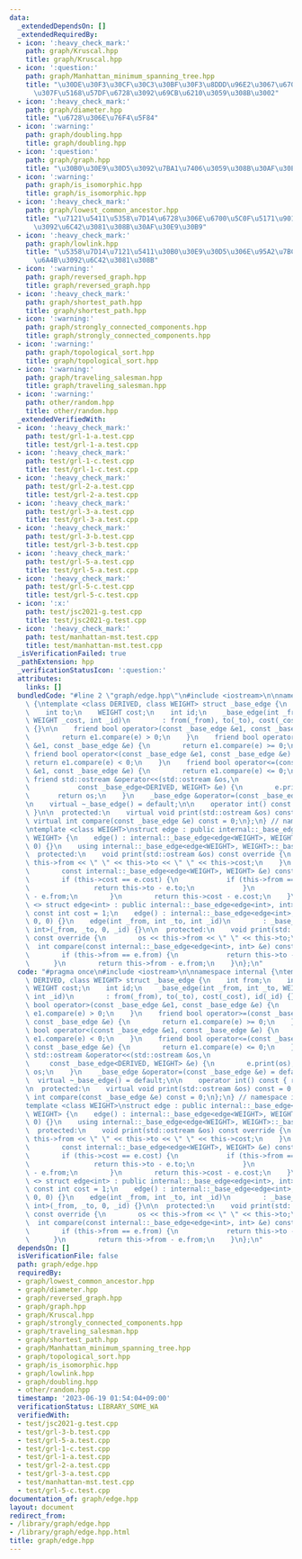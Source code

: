 ```yaml
---
data:
  _extendedDependsOn: []
  _extendedRequiredBy:
  - icon: ':heavy_check_mark:'
    path: graph/Kruscal.hpp
    title: graph/Kruscal.hpp
  - icon: ':question:'
    path: graph/Manhattan_minimum_spanning_tree.hpp
    title: "\u30DE\u30F3\u30CF\u30C3\u30BF\u30F3\u8DDD\u96E2\u3067\u6700\u5C0F\u91CD\
      \u307F\u5168\u57DF\u6728\u3092\u69CB\u6210\u3059\u308B\u3002"
  - icon: ':heavy_check_mark:'
    path: graph/diameter.hpp
    title: "\u6728\u306E\u76F4\u5F84"
  - icon: ':warning:'
    path: graph/doubling.hpp
    title: graph/doubling.hpp
  - icon: ':question:'
    path: graph/graph.hpp
    title: "\u30B0\u30E9\u30D5\u3092\u7BA1\u7406\u3059\u308B\u30AF\u30E9\u30B9\u3002"
  - icon: ':warning:'
    path: graph/is_isomorphic.hpp
    title: graph/is_isomorphic.hpp
  - icon: ':heavy_check_mark:'
    path: graph/lowest_common_ancestor.hpp
    title: "\u7121\u5411\u5358\u7D14\u6728\u306E\u6700\u5C0F\u5171\u901A\u7956\u5148\
      \u3092\u6C42\u3081\u308B\u30AF\u30E9\u30B9"
  - icon: ':heavy_check_mark:'
    path: graph/lowlink.hpp
    title: "\u5358\u7D14\u7121\u5411\u30B0\u30E9\u30D5\u306E\u95A2\u7BC0\u70B9\u30FB\
      \u6A4B\u3092\u6C42\u3081\u308B"
  - icon: ':warning:'
    path: graph/reversed_graph.hpp
    title: graph/reversed_graph.hpp
  - icon: ':heavy_check_mark:'
    path: graph/shortest_path.hpp
    title: graph/shortest_path.hpp
  - icon: ':warning:'
    path: graph/strongly_connected_components.hpp
    title: graph/strongly_connected_components.hpp
  - icon: ':warning:'
    path: graph/topological_sort.hpp
    title: graph/topological_sort.hpp
  - icon: ':warning:'
    path: graph/traveling_salesman.hpp
    title: graph/traveling_salesman.hpp
  - icon: ':warning:'
    path: other/random.hpp
    title: other/random.hpp
  _extendedVerifiedWith:
  - icon: ':heavy_check_mark:'
    path: test/grl-1-a.test.cpp
    title: test/grl-1-a.test.cpp
  - icon: ':heavy_check_mark:'
    path: test/grl-1-c.test.cpp
    title: test/grl-1-c.test.cpp
  - icon: ':heavy_check_mark:'
    path: test/grl-2-a.test.cpp
    title: test/grl-2-a.test.cpp
  - icon: ':heavy_check_mark:'
    path: test/grl-3-a.test.cpp
    title: test/grl-3-a.test.cpp
  - icon: ':heavy_check_mark:'
    path: test/grl-3-b.test.cpp
    title: test/grl-3-b.test.cpp
  - icon: ':heavy_check_mark:'
    path: test/grl-5-a.test.cpp
    title: test/grl-5-a.test.cpp
  - icon: ':heavy_check_mark:'
    path: test/grl-5-c.test.cpp
    title: test/grl-5-c.test.cpp
  - icon: ':x:'
    path: test/jsc2021-g.test.cpp
    title: test/jsc2021-g.test.cpp
  - icon: ':heavy_check_mark:'
    path: test/manhattan-mst.test.cpp
    title: test/manhattan-mst.test.cpp
  _isVerificationFailed: true
  _pathExtension: hpp
  _verificationStatusIcon: ':question:'
  attributes:
    links: []
  bundledCode: "#line 2 \"graph/edge.hpp\"\n#include <iostream>\n\nnamespace internal\
    \ {\ntemplate <class DERIVED, class WEIGHT> struct _base_edge {\n    int from;\n\
    \    int to;\n    WEIGHT cost;\n    int id;\n    _base_edge(int _from, int _to,\
    \ WEIGHT _cost, int _id)\n        : from(_from), to(_to), cost(_cost), id(_id)\
    \ {}\n\n    friend bool operator>(const _base_edge &e1, const _base_edge &e) {\n\
    \        return e1.compare(e) > 0;\n    }\n    friend bool operator>=(const _base_edge\
    \ &e1, const _base_edge &e) {\n        return e1.compare(e) >= 0;\n    }\n   \
    \ friend bool operator<(const _base_edge &e1, const _base_edge &e) {\n       \
    \ return e1.compare(e) < 0;\n    }\n    friend bool operator<=(const _base_edge\
    \ &e1, const _base_edge &e) {\n        return e1.compare(e) <= 0;\n    }\n   \
    \ friend std::ostream &operator<<(std::ostream &os,\n                        \
    \            const _base_edge<DERIVED, WEIGHT> &e) {\n        e.print(os);\n \
    \       return os;\n    }\n    _base_edge &operator=(const _base_edge &e) = default;\n\
    \n    virtual ~_base_edge() = default;\n\n    operator int() const { return to;\
    \ }\n\n  protected:\n    virtual void print(std::ostream &os) const = 0;\n   \
    \ virtual int compare(const _base_edge &e) const = 0;\n};\n} // namespace internal\n\
    \ntemplate <class WEIGHT>\nstruct edge : public internal::_base_edge<edge<WEIGHT>,\
    \ WEIGHT> {\n    edge() : internal::_base_edge<edge<WEIGHT>, WEIGHT>(0, 0, 0,\
    \ 0) {}\n    using internal::_base_edge<edge<WEIGHT>, WEIGHT>::_base_edge;\n\n\
    \  protected:\n    void print(std::ostream &os) const override {\n        os <<\
    \ this->from << \" \" << this->to << \" \" << this->cost;\n    }\n    int compare(\n\
    \        const internal::_base_edge<edge<WEIGHT>, WEIGHT> &e) const override {\n\
    \        if (this->cost == e.cost) {\n            if (this->from == e.from) {\n\
    \                return this->to - e.to;\n            }\n            return this->from\
    \ - e.from;\n        }\n        return this->cost - e.cost;\n    }\n};\n\ntemplate\
    \ <> struct edge<int> : public internal::_base_edge<edge<int>, int> {\n    static\
    \ const int cost = 1;\n    edge() : internal::_base_edge<edge<int>, int>(0, 0,\
    \ 0, 0) {}\n    edge(int _from, int _to, int _id)\n        : _base_edge<edge<int>,\
    \ int>(_from, _to, 0, _id) {}\n\n  protected:\n    void print(std::ostream &os)\
    \ const override {\n        os << this->from << \" \" << this->to;\n    }\n  \
    \  int compare(const internal::_base_edge<edge<int>, int> &e) const override {\n\
    \        if (this->from == e.from) {\n            return this->to - e.to;\n  \
    \      }\n        return this->from - e.from;\n    }\n};\n"
  code: "#pragma once\n#include <iostream>\n\nnamespace internal {\ntemplate <class\
    \ DERIVED, class WEIGHT> struct _base_edge {\n    int from;\n    int to;\n   \
    \ WEIGHT cost;\n    int id;\n    _base_edge(int _from, int _to, WEIGHT _cost,\
    \ int _id)\n        : from(_from), to(_to), cost(_cost), id(_id) {}\n\n    friend\
    \ bool operator>(const _base_edge &e1, const _base_edge &e) {\n        return\
    \ e1.compare(e) > 0;\n    }\n    friend bool operator>=(const _base_edge &e1,\
    \ const _base_edge &e) {\n        return e1.compare(e) >= 0;\n    }\n    friend\
    \ bool operator<(const _base_edge &e1, const _base_edge &e) {\n        return\
    \ e1.compare(e) < 0;\n    }\n    friend bool operator<=(const _base_edge &e1,\
    \ const _base_edge &e) {\n        return e1.compare(e) <= 0;\n    }\n    friend\
    \ std::ostream &operator<<(std::ostream &os,\n                               \
    \     const _base_edge<DERIVED, WEIGHT> &e) {\n        e.print(os);\n        return\
    \ os;\n    }\n    _base_edge &operator=(const _base_edge &e) = default;\n\n  \
    \  virtual ~_base_edge() = default;\n\n    operator int() const { return to; }\n\
    \n  protected:\n    virtual void print(std::ostream &os) const = 0;\n    virtual\
    \ int compare(const _base_edge &e) const = 0;\n};\n} // namespace internal\n\n\
    template <class WEIGHT>\nstruct edge : public internal::_base_edge<edge<WEIGHT>,\
    \ WEIGHT> {\n    edge() : internal::_base_edge<edge<WEIGHT>, WEIGHT>(0, 0, 0,\
    \ 0) {}\n    using internal::_base_edge<edge<WEIGHT>, WEIGHT>::_base_edge;\n\n\
    \  protected:\n    void print(std::ostream &os) const override {\n        os <<\
    \ this->from << \" \" << this->to << \" \" << this->cost;\n    }\n    int compare(\n\
    \        const internal::_base_edge<edge<WEIGHT>, WEIGHT> &e) const override {\n\
    \        if (this->cost == e.cost) {\n            if (this->from == e.from) {\n\
    \                return this->to - e.to;\n            }\n            return this->from\
    \ - e.from;\n        }\n        return this->cost - e.cost;\n    }\n};\n\ntemplate\
    \ <> struct edge<int> : public internal::_base_edge<edge<int>, int> {\n    static\
    \ const int cost = 1;\n    edge() : internal::_base_edge<edge<int>, int>(0, 0,\
    \ 0, 0) {}\n    edge(int _from, int _to, int _id)\n        : _base_edge<edge<int>,\
    \ int>(_from, _to, 0, _id) {}\n\n  protected:\n    void print(std::ostream &os)\
    \ const override {\n        os << this->from << \" \" << this->to;\n    }\n  \
    \  int compare(const internal::_base_edge<edge<int>, int> &e) const override {\n\
    \        if (this->from == e.from) {\n            return this->to - e.to;\n  \
    \      }\n        return this->from - e.from;\n    }\n};\n"
  dependsOn: []
  isVerificationFile: false
  path: graph/edge.hpp
  requiredBy:
  - graph/lowest_common_ancestor.hpp
  - graph/diameter.hpp
  - graph/reversed_graph.hpp
  - graph/graph.hpp
  - graph/Kruscal.hpp
  - graph/strongly_connected_components.hpp
  - graph/traveling_salesman.hpp
  - graph/shortest_path.hpp
  - graph/Manhattan_minimum_spanning_tree.hpp
  - graph/topological_sort.hpp
  - graph/is_isomorphic.hpp
  - graph/lowlink.hpp
  - graph/doubling.hpp
  - other/random.hpp
  timestamp: '2023-06-19 01:54:04+09:00'
  verificationStatus: LIBRARY_SOME_WA
  verifiedWith:
  - test/jsc2021-g.test.cpp
  - test/grl-3-b.test.cpp
  - test/grl-5-a.test.cpp
  - test/grl-1-c.test.cpp
  - test/grl-1-a.test.cpp
  - test/grl-2-a.test.cpp
  - test/grl-3-a.test.cpp
  - test/manhattan-mst.test.cpp
  - test/grl-5-c.test.cpp
documentation_of: graph/edge.hpp
layout: document
redirect_from:
- /library/graph/edge.hpp
- /library/graph/edge.hpp.html
title: graph/edge.hpp
---
```

